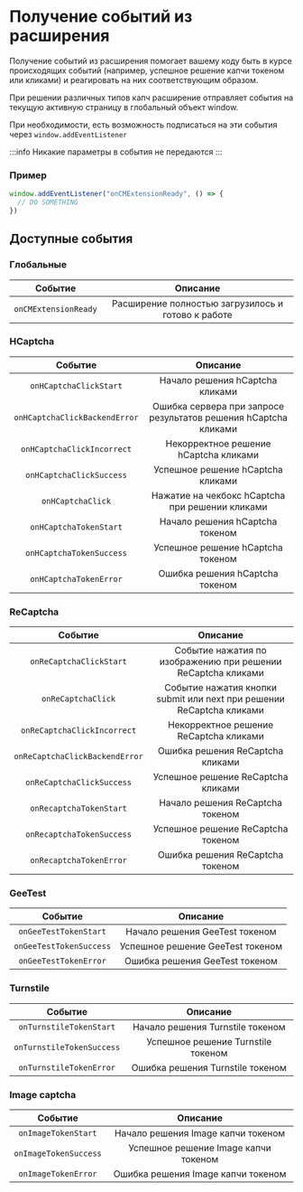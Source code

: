 ﻿---
sidebar_position: 4
---


# Получение событий из расширения

Получение событий из расширения помогает вашему коду быть в курсе происходящих событий (например, успешное решение капчи токеном или кликами) и реагировать на них соответствующим образом.

При решении различных типов капч расширение отправляет события на текущую активную страницу в глобальный объект window.

При необходимости, есть возможность подписаться на эти события через `window.addEventListener`

:::info
Никакие параметры в события не передаются
:::

### Пример
```js
window.addEventListener("onCMExtensionReady", () => {
  // DO SOMETHING
})
```

## Доступные события

### Глобальные
|**Событие**|**Описание**|
| :-: | :-: |
|`onCMExtensionReady`|Расширение полностью загрузилось и готово к работе|

### HCaptcha
|**Событие**|**Описание**|
| :-: | :-: |
|`onHCaptchaClickStart`|Начало решения hCaptcha кликами|
|`onHCaptchaClickBackendError`|Ошибка сервера при запросе результатов решения hCaptcha кликами|
|`onHCaptchaClickIncorrect`|Некорректное решение hCaptcha кликами|
|`onHCaptchaClickSuccess`|Успешное решение hCaptcha кликами|
|`onHCaptchaClick`|Нажатие на чекбокс hCaptcha при решении кликами|
|`onHCaptchaTokenStart`|Начало решения hCaptcha токеном|
|`onHCaptchaTokenSuccess`|Успешное решение hCaptcha токеном|
|`onHCaptchaTokenError`|Ошибка решения hCaptcha токеном|

### ReCaptcha
|**Событие**|**Описание**|
| :-: | :-: |
|`onReCaptchaClickStart`|Событие нажатия по изображению при решении ReCaptcha кликами|
|`onReCaptchaClick`|Событие нажатия кнопки submit или next при решении ReCaptcha кликами|
|`onReCaptchaClickIncorrect`|Некорректное решение ReCaptcha кликами|
|`onReCaptchaClickBackendError`|Ошибка решения ReCaptcha кликами|
|`onReCaptchaClickSuccess`|Успешное решение ReCaptcha кликами|
|`onRecaptchaTokenStart`|Начало решения ReCaptcha токеном|
|`onRecaptchaTokenSuccess`|Успешное решение ReCaptcha токеном|
|`onRecaptchaTokenError`|Ошибка решения ReCaptcha токеном|

### GeeTest
|**Событие**|**Описание**|
| :-: | :-: |
|`onGeeTestTokenStart`|Начало решения GeeTest токеном|
|`onGeeTestTokenSuccess`|Успешное решение GeeTest токеном|
|`onGeeTestTokenError`|Ошибка решения GeeTest токеном|

### Turnstile
|**Событие**|**Описание**|
| :-: | :-: |
|`onTurnstileTokenStart`|Начало решения Turnstile токеном|
|`onTurnstileTokenSuccess`|Успешное решение Turnstile токеном|
|`onTurnstileTokenError`|Ошибка решения Turnstile токеном|

### Image captcha
|**Событие**|**Описание**|
| :-: | :-: |
|`onImageTokenStart`|Начало решения Image капчи токеном|
|`onImageTokenSuccess`|Успешное решение Image капчи токеном|
|`onImageTokenError`|Ошибка решения Image капчи токеном|